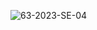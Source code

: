 ![63-2023-SE-04](https://github.com/hrisi14/OS-tasks/assets/117001358/b18af96b-ef81-4993-af45-cfafb08d0c37)
